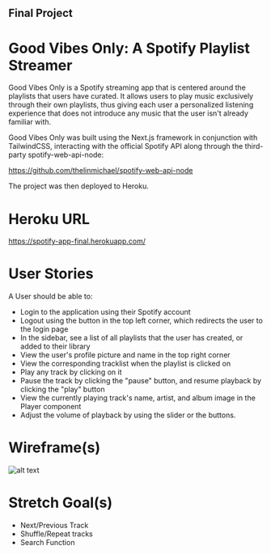 ## Final Project
# Good Vibes Only: A Spotify Playlist Streamer

Good Vibes Only is a Spotify streaming app that is centered around the playlists that users have curated. It allows users to play music exclusively through their own playlists, thus giving each user a personalized listening experience that does not introduce any music that the user isn't already familiar with.

Good Vibes Only was built using the Next.js framework in conjunction with TailwindCSS, interacting with the official Spotify API along through the third-party spotify-web-api-node:

https://github.com/thelinmichael/spotify-web-api-node

The project was then deployed to Heroku.

# Heroku URL

https://spotify-app-final.herokuapp.com/

# User Stories

A User should be able to:

- Login to the application using their Spotify account
- Logout using the button in the top left corner, which redirects the user to the login page
- In the sidebar, see a list of all playlists that the user has created, or added to their library
- View the user's profile picture and name in the top right corner
- View the corresponding tracklist when the playlist is clicked on
- Play any track by clicking on it
- Pause the track by clicking the "pause" button, and resume playback by clicking the "play" button
- View the currently playing track's name, artist, and album image in the Player component
- Adjust the volume of playback by using the slider or the buttons.

# Wireframe(s)

![alt text](https://user-images.githubusercontent.com/43020545/171634849-a854cf63-0bd1-495f-bf32-8ceaf71d80f6.png)


# Stretch Goal(s)

- Next/Previous Track
- Shuffle/Repeat tracks
- Search Function